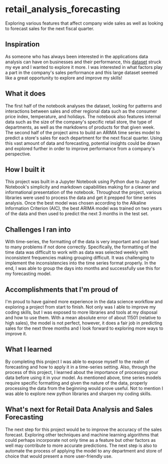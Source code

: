# retail_analysis_forecasting
Exploring various features that affect company wide sales as well as looking to forecast sales for the next fiscal quarter. 

## Inspiration
As someone who has always been interested in the applications data analysis can have on businesses and their performance, this [dataset](https://www.kaggle.com/manjeetsingh/retaildataset) struck my eye and I wanted to explore it more. I was interested in what factors play a part in the company's sales performance and this large dataset seemed like a great opportunity to explore and improve my skills! 

## What it does
The first half of the notebook analyses the dataset, looking for patterns and interactions between sales and other regional data such as the consumer price index, temperature, and holidays. The notebook also features internal data such as the size of the company's specific retail store, the type of departments, as well as the markdowns of products for that given week. The second half of the project aims to build an ARIMA time series model to predict a store's sales for each department for the next fiscal quarter. Using this vast amount of data and forecasting, potential insights could be drawn and explored further in order to improve performance from a company's perspective. 

## How I built it
This project was built in a Jupyter Notebook using Python due to Jupyter Notebook's simplicity and markdown capabilities making for a cleaner and informational presentation of the notebook. Throughout the project, various libraries were used to process the data and get it prepped for time series analysis. Once the best model was chosen according to the Alkaline Information Criterion (AIC), the best ARIMA model was trained on two years of the data and then used to predict the next 3 months in the test set.

## Challenges I ran into
With time-series, the formatting of the data is very important and can lead to many problems if not done correctly. Specifically, the formatting of the time data was difficult to work with as data was selected weekly with inconsistent frequencies making grouping difficult. It was challenging to implement the inconsistencies into the time series format properly. In the end, I  was able to group the days into months and successfully use this for my forecasting model. 

## Accomplishments that I'm proud of
I'm proud to have gained more experience in the data science workflow and exploring a project from start to finish. Not only was I able to improve my coding skills, but I was exposed to more libraries and tools at my disposal and how to use them. With a mean absolute error of about 11501 (relative to high sales), the model is not perfect, however, it does a fair job in predicting sales for the next three months and I look forward to exploring more ways to improve it.  

## What I learned
By completing this project I was able to expose myself to the realm of forecasting and how to apply it in a time-series setting. Also, through the process of this project, I learned about the importance of processing your data before using it in your model. As mentioned above, time series models require specific formatting and given the nature of the data, properly processing the data from the beginning would prove useful. Not to mention I was able to explore new python libraries and sharpen my coding skills.

## What's next for Retail Data Analysis and Sales Forecasting
The next step for this project would be to improve the accuracy of the sales forecast. Exploring other techniques and machine learning algorithms that could perhaps incorporate not only time as a feature but other factors as well may contribute to more accurate predictions. The next step is also to automate the process of applying the model to any department and store of choice that would present a more user-friendly use.
